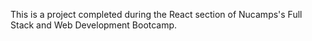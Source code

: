 This is a project completed during the React section of Nucamps's Full Stack and Web Development Bootcamp.